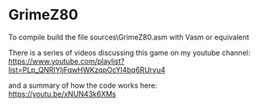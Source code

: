 # GrimeZ80
To compile build the file sources\GrimeZ80.asm with Vasm or equivalent

There is a series of videos discussing this game on my youtube channel:
https://www.youtube.com/playlist?list=PLp_QNRIYljFqwHWKzqpOcYl4bq6RUrvu4

and a summary of how the code works here:
https://youtu.be/xNUN43k6XMs
